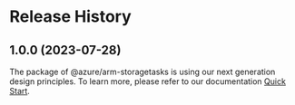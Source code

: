 # Release History
    
## 1.0.0 (2023-07-28)

The package of @azure/arm-storagetasks is using our next generation design principles. To learn more, please refer to our documentation [Quick Start](https://aka.ms/js-track2-quickstart).

